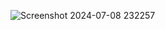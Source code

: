![Screenshot 2024-07-08 232257](https://github.com/Hari1266/Portfolio-Hari-Krishna/assets/120646936/733b3f91-ea40-47d5-816a-f088a412a9f6)
